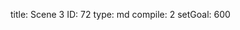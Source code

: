 title:          Scene 3
ID:             72
type:           md
compile:        2
setGoal:        600


